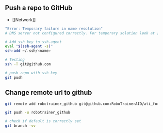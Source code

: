 ## Push a repo to GitHub
- [[Network]]
```bash
"Error: Temporary failure in name resolution"
# DNS server not configured correctly. For temporary solution look at [[Network]]

# Add ssh key to ssh-agent
eval "$(ssh-agent -s)"
ssh-add ~/.ssh/<name>

# Testing
ssh -T git@github.com

# push repo with ssh key
git push
```
## Change remote url to github
```bash
git remote add robotrainer_github git@github.com:RoboTrainerAID/ati_force_torque.git

git push -u robotrainer_github

# check if default is correctly set
git branch -vv
```